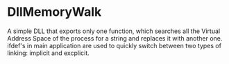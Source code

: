 # DllMemoryWalk

A simple DLL that exports only one function, which searches all the Virtual Address Space of the process for a string and replaces it with another one. ifdef's in main application are used to quickly switch between two types of linking: implicit and excplicit.
